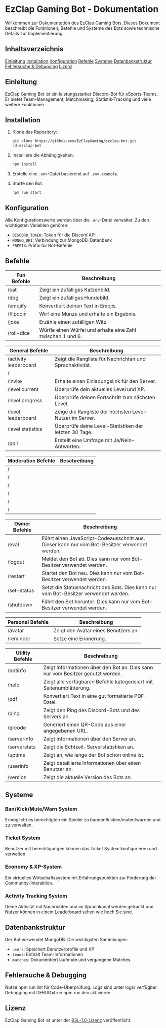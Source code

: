 # EzClap Gaming Bot - Dokumentation

Willkommen zur Dokumentation des EzClap Gaming Bots. Dieses Dokument beschreibt die Funktionen, Befehle und Systeme des Bots sowie technische Details zur Implementierung.

## Inhaltsverzeichnis

[Einleitung](#einleitung)
[Installation](#installation)
[Konfiguration](#konfiguration)
[Befehle](#befehle)
[Systeme](#systeme)
[Datenbankstruktur](#datenbankstruktur)
[Fehlersuche & Debugging](#fehlersuche--debugging)
[Lizenz](#lizenz)

## Einleitung

EzClap Gaming Bot ist ein leistungsstarker Discord-Bot für eSports-Teams. Er bietet Team-Management, Matchmaking, Statistik-Tracking und viele weitere Funktionen.

## Installation

1. Klone das Repository:

    ```bash
    git clone https://github.com/EzClapGaming/ezclap-bot.git
    cd ezclap-bot
    ```

2. Installiere die Abhängigkeiten:

    ```bash
    npm install
    ```

3. Erstelle eine ```.env```-Datei basierend auf ```.env.example```.

4. Starte den Bot:

    ```bash
    npm run start
    ```

## Konfiguration

Alle Konfigurationswerte werden über die ```.env```-Datei verwaltet. Zu den wichtigsten Variablen gehören:

- ```DISCORD_TOKEN```: Token für die Discord API
- ```MONGO_URI```: Verbindung zur MongoDB-Datenbank
- ```PREFIX```: Präfix für Bot-Befehle

## Befehle

| Fun Befehle  | Beschreibung                                                   |
|--------------|----------------------------------------------------------------|
| /cat         | Zeigt ein zufälliges Katzenbild.                               |
| /dog         | Zeigt ein zufälliges Hundebild.                                |
| /emojify     | Konvertiert deinen Text in Emojis.                             |
| /flipcoin    | Wirf eine Münze und erhalte ein Ergebnis.                      |
| /joke        | Erzähle einen zufälligen Witz.                                 |
| /roll-dice   | Würfle einen Würfel und erhalte eine Zahl zwischen 1 und 6.    |

| General Befehle           | Beschreibung                                                  |
|---------------------------|---------------------------------------------------------------|
| /activity leaderboard     | Zeigt die Rangliste für Nachrichten und Sprachaktivität.      |
| /                         |                                                               |
| /invite                   | Erhalte einen Einladungslink für den Server.                  |
| /level current            | Überprüfe dein aktuelles Level und XP.                        |
| /level progress           | Überprüfe deinen Fortschritt zum nächsten Level.              |
| /level leaderboard        | Zeige die Rangliste der höchsten Level-Nutzer im Server.      |
| /level statistics         | Überprüfe deine Level-Statistiken der letzten 30 Tage.        |
| /poll                     | Erstellt eine Umfrage mit Ja/Nein-Antworten.                  |

| Moderation Befehle  | Beschreibung                                            |
|--------------|----------------------------------------------------------------|
| /         |                                |
| /         |                                 |
| /     |                              |
| /    |                       |
| /        |                                  |
| /   |     |

| Owner Befehle  | Beschreibung                                                                                     |
|----------------|--------------------------------------------------------------------------------------------------|
| /eval          | Führt einen JavaScript-Codeausschnitt aus. Dieser kann nur vom Bot-Besitzer verwendet werden.    |
| /logout        | Meldet den Bot ab. Dies kann nur vom Bot-Besitzer verwendet werden.                              |
| /restart       | Startet den Bot neu. Dies kann nur vom Bot-Besitzer verwendet werden.                            |
| /set-status    | Setzt die Statusnachricht des Bots. Dies kann nur vom Bot-Besitzer verwendet werden.             |
| /shutdown      | Fährt den Bot herunter. Dies kann nur vom Bot-Besitzer verwendet werden.                         |

| Personal Befehle  | Beschreibung                          |
|-------------------|---------------------------------------|
| /avatar           | Zeigt den Avatar eines Benutzers an.  |
| /reminder         | Setze eine Erinnerung.                |

| Utility Befehle  | Beschreibung                                                                       |
|------------------|------------------------------------------------------------------------------------|
| /botinfo         | Zeigt Informationen über den Bot an. Dies kann nur vom Besitzer genutzt werden.    |
| /help            | Zeigt alle verfügbaren Befehle kategorisiert mit Seitenumblätterung.               |
| /pdf             | Konvertiert Text in eine gut formatierte PDF-Datei.                                |
| /ping            | Zeigt den Ping des Discord-Bots und des Servers an.                                |
| /qrcode          | Generiert einen QR-Code aus einer angegebenen URL.                                 |
| /serverinfo      | Zeigt Informationen über den Server an.                                            |
| /serverstats     | Zeigt die Echtzeit-Serverstatistiken an.                                           |
| /uptime          | Zeigt an, wie lange der Bot schon online ist.                                      |
| /userinfo        | Zeigt detaillierte Informationen über einen Benutzer an.                           |
| /version         | Zeigt die aktuelle Version des Bots an.                                            |

## Systeme

### Ban/Kick/Mute/Warn System

Ermöglicht es berechtigten ein Spieler zu bannen/kicken/muten/warnen und zu verwalten.

### Ticket System

Benutzer mit berechtigungen können das Ticket System konfigurieren und verwalten.

### Economy & XP-System

Ein virtuelles Wirtschaftssystem mit Erfahrungspunkten zur Förderung der Community-Interaktion.

### Activity Tracking System

Deine Aktivität mit Nachrichten und im Sprachkanal werden getrackt und Nutzer können in einem Leaderboard sehen wie hoch Sie sind.

## Datenbankstruktur

Der Bot verwendet MongoDB. Die wichtigsten Sammlungen:

- ```users```: Speichert Benutzerprofile und XP
- ```teams```: Enthält Team-Informationen
- ```matches```: Dokumentiert laufende und vergangene Matches

## Fehlersuche & Debugging

Nutze npm run lint für Code-Überprüfung.
Logs sind unter logs/ verfügbar.
Debugging mit DEBUG=true npm run dev aktivieren.

## Lizenz

EzClap Gaming Bot ist unter der [BSL-1.0-Lizenz](https://github.com/EzClap-Gaming/Discord-Bot/blob/development/LICENSE) veröffentlicht.
